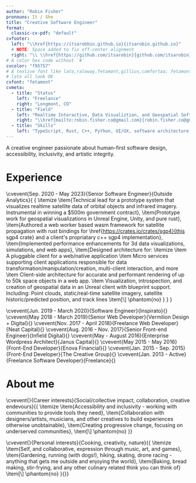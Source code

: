 ```yaml
---
author: "Robin Fisher"
pronouns: It / She
title: "Creative Software Engineer"
format:
  classic-cv-pdf: "default"
cvfooter:
  left: "\\href{https://itsarobbin.github.io}{itsarobin.github.io}"
  # NOTE: Space added to fix off-center alignment
  right: "\\ \\href{https://github.com/itsarobin}{github.com/itsarobin}"
# A color hex code without `#`
cvcolor: "f95757"
# A texlive font like lato,raleway,fetamont,gillius,comfortaa; fetamont, comfortaa, and
# lato all look OK
cvfont: "fetamont"
cvmeta:
  - title: "Status"
    left: "Freelance"
    right: "Longmont, CO"
  - title: "Field"
    left: "Realtime Interactive, Data Visualiztion, and Geospatial Software / Creative Engineering"
    right: "\\href{mailto:robin.fisher.co@gmail.com}{robin.fisher.co@gmail.com}"
  - title: "Skills"
    left: "TypeScript, Rust, C++, Python, UI/UX, software architecture, Linux, containers"
---
```


A creative engineer passionate about human-first software design, accessibility, inclusivity, and artistic integrity.

# Experience

\cvevent{Sep. 2020 - May 2023}{Senior Software Engineer}{Outside Analytics}{
  {
    \itemize 
      \item{Technical lead for a prototype system that visualizes realtime satellite data of orbital objects and infrared imagery. Instrumental in winning a \$500m government contract},
      \item{Prototype work for geospatial visualizations in Unreal Engine, Unity, and pure rust},
      \item{Authored a web worker based wasm framework for satellite propagation with rust bindings for \href{https://crates.io/crates/sgp4}{this sgp4 crate} and a client's propriatary c++ sgp4 implementation},
      \item{Implemented performance enhancements for 3d data visualizations, simulations, and web apps},
      \item{Designed architecture for: \itemize
        \item A pluggable client for a web/native application
        \item Micro services supporting client applications responsible for data transformation/manipulation/creation, multi-client interaction, and more
        \item Client-side architecture for accurate and performant rendering of up to 50k space objects in a web app.
        \item Visualization, introspection, and creation of geospatial data in an Unreal client with blueprint support. Including: Point clouds, static/real-time satellite imagery, satellite historic/predicted position, and track lines
        \item[\\] \phantom{no}
      }
  }
}

\cvevent{Jun. 2019 - March 2020}{Software Engineer}{Inspirato}{}
\cvevent{May 2018 - March 2019}{Senior Web Developer}{Vermilion Design + Digital}{}
\cvevent{Nov. 2017 - April 2018}{Freelance Web Developer}{Neat Capital}{}
\cvevent{Aug. 2016 - Nov. 2017}{Senior Front-end Engineer}{Infield Digital}{}
\cvevent{May - August 2016}{Enterprise Wordpress Architect}{Janus Capital}{}
\cvevent{May 2015 - May 2016}{Front-End Developer}{Enova Financial}{}
\cvevent{Jan. 2015 - Sep. 2015}{Front-End Developer}{The Creative Group}{}
\cvevent{Jan. 2013 - Active}{Freelance Software Developer}{Freelance}{}

# About me

\cvevent{}{Career interests}{Social/collective impact, collaboration, creative endevours}{{
  \itemize
    \item{Accessibility and inclusivity - working with communities to provide tools they need},
    \item{Collaboration with designers/artists, musicians, and other creatives to build experiences otherwise unobtainable},
    \item{Creating progressive change, focusing on underserved communities},
    \item[\\] \phantom{no}
}}

\cvevent{}{Personal interests}{Cooking, creativity, nature}{{
  \itemize
    \item{Self, and collaborative, expression through music, art, and games},
    \item{Gardening, running (with dogs!), hiking, skating, drone racing - anything that gets me outside and enjoying the world},
    \item{Baking, bread making, stir-frying, and any other culinary related think you can think of}
    \item[\\] \phantom{no}
}{}}